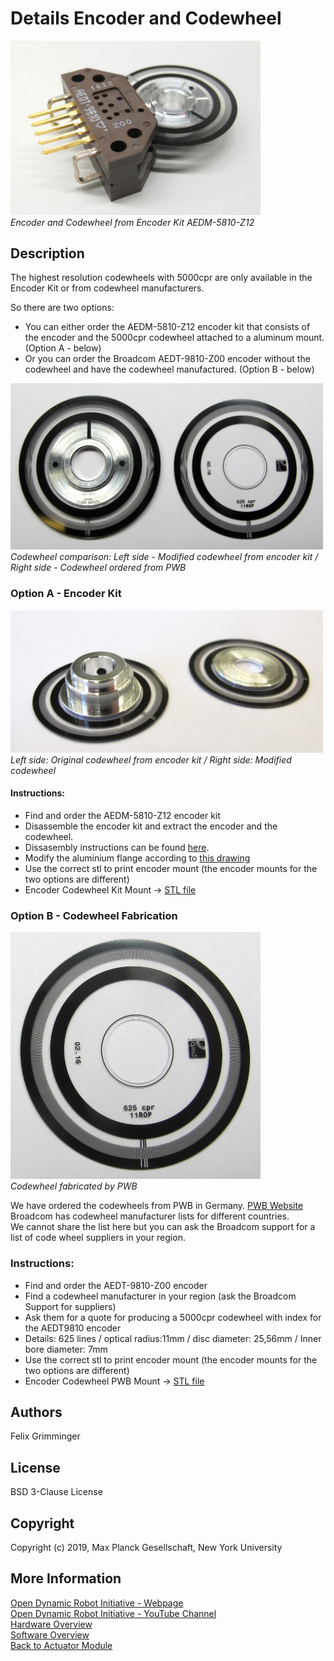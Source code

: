 Details Encoder and Codewheel
=======================

<img src="../images/broadcom_encoder_1.jpg" width="400"> <br>*Encoder and Codewheel from Encoder Kit AEDM-5810-Z12*  

Description
------------
The highest resolution codewheels with 5000cpr are only available in the Encoder Kit or from codewheel manufacturers.

So there are two options:
* You can either order the AEDM-5810-Z12 encoder kit that consists of the encoder and the 5000cpr codewheel attached to a aluminum mount. (Option A - below)  
* Or you can order the Broadcom AEDT-9810-Z00 encoder without the codewheel and have the codewheel manufactured. (Option B - below)

<img src="../images/code_wheel_comparison.jpg" width="500"> <br>*Codewheel comparison: Left side - Modified codewheel from encoder kit / Right side - Codewheel ordered from PWB*

### Option A - Encoder Kit

<img src="../images/code_wheel_modification_1.jpg" width="500"> <br>*Left side: Original codewheel from encoder kit / Right side: Modified codewheel*

#### Instructions:
* Find and order the AEDM-5810-Z12 encoder kit
* Disassemble the encoder kit and extract the encoder and the codewheel.
* Dissasembly instructions can be found [here](details_encoder_kit_disassembly.md).
* Modify the aluminium flange according to [this drawing](../drawings/codewheel_modification.PDF)
* Use the correct stl to print encoder mount (the encoder mounts for the two options are different)
* Encoder Codewheel Kit Mount -> [STL file](../stl_files/encoder_codewheel_kit_mount.STL)


### Option B - Codewheel Fabrication
<img src="../images/code_wheel_pwb_1.jpg" width="400"> <br>*Codewheel fabricated by PWB*  

We have ordered the codewheels from PWB in Germany. [PWB Website](https://www.pwb-encoders.com)  
Broadcom has codewheel manufacturer lists for different countries.  
We cannot share the list here but you can ask the Broadcom support for a list of code wheel suppliers in your region.

### Instructions:

* Find and order the AEDT-9810-Z00 encoder
* Find a codewheel manufacturer in your region (ask the Broadcom Support for suppliers)
* Ask them for a quote for producing a 5000cpr codewheel with index for the AEDT9810 encoder
* Details: 625 lines / optical radius:11mm / disc diameter: 25,56mm / Inner bore diameter: 7mm
* Use the correct stl to print encoder mount (the encoder mounts for the two options are different)
* Encoder Codewheel PWB Mount -> [STL file](../stl_files/encoder_codewheel_pwb_mount.STL)

Authors
--------
Felix Grimminger

License
-------
BSD 3-Clause License

Copyright
-----------
Copyright (c) 2019, Max Planck Gesellschaft, New York University

More Information
----------------
[Open Dynamic Robot Initiative - Webpage](https://open-dynamic-robot-initiative.github.io)  
[Open Dynamic Robot Initiative - YouTube Channel](https://www.youtube.com/channel/UCx32JW2oIrax47Gjq8zNI-w)  
[Hardware Overview](../../README.md)  
[Software Overview](https://github.com/open-dynamic-robot-initiative/open-dynamic-robot-initiative.github.io/wiki)  
[Back to Actuator Module](../README.md)
